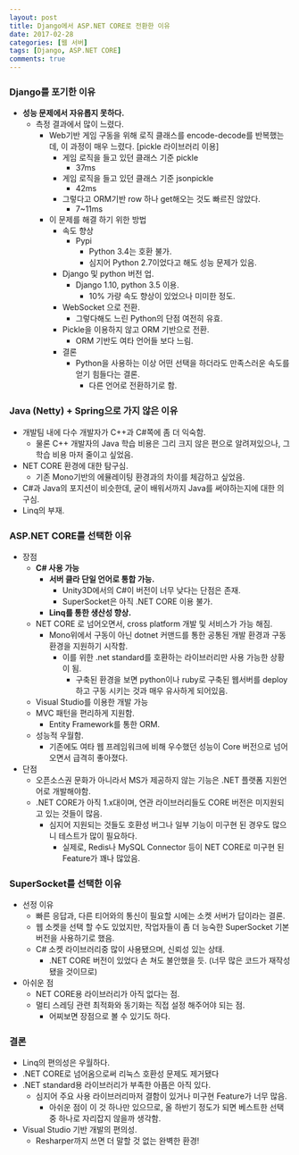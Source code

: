 ```yaml
---
layout: post
title: Django에서 ASP.NET CORE로 전환한 이유
date: 2017-02-28
categories: [웹 서버]
tags: [Django, ASP.NET CORE]
comments: true
---
```

### Django를 포기한 이유
* **성능 문제에서 자유롭지 못하다.**
    * 측정 결과에서 많이 느렸다.
        * Web기반 게임 구동을 위해 로직 클래스를 encode-decode를 반복했는데, 이 과정이 매우 느렸다. [pickle 라이브러리 이용]
            * 게임 로직을 들고 있던 클래스 기준 pickle 
                * 37ms
            * 게임 로직을 들고 있던 클래스 기준 jsonpickle
                * 42ms
            * 그렇다고 ORM기반 row 하나 get해오는 것도 빠르진 않았다.
                * 7~11ms
        * 이 문제를 해결 하기 위한 방법
            * 속도 향상
                * Pypi
                    * Python 3.4는 호환 불가.
                    * 심지어 Python 2.7이었다고 해도 성능 문제가 있음.
            * Django 및 python 버전 업.
                * Django 1.10, python 3.5 이용.
                    * 10% 가량 속도 향상이 있었으나 미미한 정도.
            * WebSocket 으로 전환.
                * 그렇다해도 느린 Python의 단점 여전히 유효.
            * Pickle을 이용하지 않고 ORM 기반으로 전환.
                * ORM 기반도 여타 언어들 보다 느림.
            * 결론
                * Python을 사용하는 이상 어떤 선택을 하더라도 만족스러운 속도를 얻기 힘들다는 결론.
                    * 다른 언어로 전환하기로 함.

### Java (Netty) + Spring으로 가지 않은 이유
* 개발팀 내에 다수 개발자가 C++과 C#쪽에 좀 더 익숙함.
    * 물론 C++ 개발자의 Java 학습 비용은 그리 크지 않은 편으로 알려져있으나, 그 학습 비용 마저 줄이고 싶었음.
* NET CORE 환경에 대한 탐구심.
    * 기존 Mono기반의 에뮬레이팅 환경과의 차이를 체감하고 싶었음.
* C#과 Java의 포지션이 비슷한데, 굳이 배워서까지 Java를 써야하는지에 대한 의구심.
* Linq의 부재.

### ASP.NET CORE를 선택한 이유
* 장점
    * **C# 사용 가능**
        * **서버 클라 단일 언어로 통합 가능.**
            * Unity3D에서의 C#이 버전이 너무 낮다는 단점은 존재.
            * SuperSocket은 아직 .NET CORE 이용 불가.
        * **Linq를 통한 생산성 향상.**
    * NET CORE 로 넘어오면서, cross platform 개발 및 서비스가 가능 해짐.
        * Mono위에서 구동이 아닌 dotnet 커맨드를 통한 공통된 개발 환경과 구동 환경을 지원하기 시작함.
            * 이를 위한 .net standard를 호환하는 라이브러리만 사용 가능한 상황이 됨.
                * 구축된 환경을 보면 python이나 ruby로 구축된 웹서버를 deploy하고 구동 시키는 것과 매우 유사하게 되어있음.
    * Visual Studio를 이용한 개발 가능
    * MVC 패턴을 편리하게 지원함.
        * Entity Framework를 통한 ORM.
    * 성능적 우월함.
        * 기존에도 여타 웹 프레임워크에 비해 우수했던 성능이 Core 버전으로 넘어오면서 급격히 좋아졌다.
* 단점
    * 오픈소스권 문화가 아니라서 MS가 제공하지 않는 기능은 .NET 플랫폼 지원언어로 개발해야함.
    * .NET CORE가 아직 1.x대이며, 연관 라이브러리들도 CORE 버전은 미지원되고 있는 것들이 많음.
        * 심지어 지원되는 것들도 호환성 버그나 일부 기능이 미구현 된 경우도 많으니 테스트가 많이 필요하다.
            * 실제로, Redis나 MySQL Connector 등이 NET CORE로 미구현 된 Feature가 꽤나 많았음.

### SuperSocket를 선택한 이유
* 선정 이유
    * 빠른 응답과, 다른 티어와의 통신이 필요할 시에는 소켓 서버가 답이라는 결론.
    * 웹 소켓을 선택 할 수도 있었지만, 작업자들이 좀 더 능숙한 SuperSocket 기본 버전을 사용하기로 했음.
    * C# 소켓 라이브러리중 많이 사용됐으며, 신뢰성 있는 상태.
        * .NET CORE 버전이 있었다 손 쳐도 불안했을 듯. (너무 많은 코드가 재작성 됐을 것이므로)
* 아쉬운 점
    * NET CORE용 라이브러리가 아직 없다는 점.
    * 멀티 스레딩 관련 최적화와 동기화는 직접 설정 해주어야 되는 점.
        * 어찌보면 장점으로 볼 수 있기도 하다.

### 결론
* Linq의 편의성은 우월하다. 
* .NET CORE로 넘어옴으로써 리눅스 호환성 문제도 제거됐다
* .NET standard용 라이브러리가 부족한 아픔은 아직 있다.
    * 심지어 주요 사용 라이브러리마저 결함이 있거나 미구현 Feature가 너무 많음.
        * 아쉬운 점이 이 것 하나만 있으므로, 올 하반기 정도가 되면 베스트한 선택중 하나로 자리잡지 않을까 생각함.
* Visual Studio 기반 개발의 편의성.
    * Resharper까지 쓰면 더 말할 것 없는 완벽한 환경!